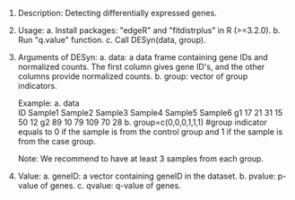 1. Description: 
   Detecting differentially expressed genes.

2. Usage:
   a. Install packages: "edgeR" and "fitdistrplus" in R (>=3.2.0).
   b. Run "q.value" function.
   c. Call DESyn(data, group).

3. Arguments of DESyn:
   a. data: a data frame containing gene IDs and normalized counts. The first column gives gene ID's, and the other columns provide normalized counts.
   b. group: vector of group indicators.
   
   Example:
   a. data  
   ID     Sample1     Sample2     Sample3     Sample4     Sample5     Sample6
   g1     17          21          31          15          50          12
   g2     89          10          79          109         70          28
   b. group=c(0,0,0,1,1,1) #group indicator equals to 0 if the sample is from the control group and 1 if the sample is from the case group.

   Note: We recommend to have at least 3 samples from each group.

4. Value: 
   a. geneID: a vector containing geneID in the dataset.
   b. pvalue: p-value of genes.
   c. qvalue: q-value of genes.

